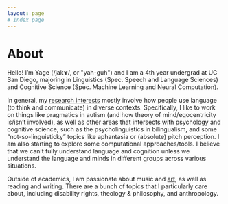 ```yaml
---
layout: page
# Index page
---
```

# About

Hello! I’m Yage (/jakɤ/, or "yah-guh") and I am a 4th year undergrad at UC San Diego, majoring in Linguistics (Spec. Speech and Language Sciences) and Cognitive Science (Spec. Machine Learning and Neural Computation). 

In general, my [research interests](/research/) mostly involve how people use language (to think and communicate) in diverse contexts. Specifically, I like to work on things like pragmatics in autism (and how theory of mind/egocentricity is/isn’t involved), as well as other areas that intersects with psychology and cognitive science, such as the psycholinguistics in bilingualism, and some “not-so-linguisticky” topics like aphantasia or (absolute) pitch perception. I am also starting to explore some computational approaches/tools. I believe that we can’t fully understand language and cognition unless we understand the language and minds in different groups across various situations. 

Outside of academics, I am passionate about music and [art](https://www.instagram.com/mobigreus/), as well as reading and writing. There are a bunch of topics that I particularly care about, including disability rights, theology & philosophy, and anthropology. 
